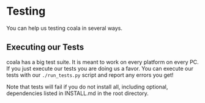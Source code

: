 Testing
=======

You can help us testing coala in several ways.

Executing our Tests
-------------------

coala has a big test suite. It is meant to work on every platform on every PC.
If you just execute our tests you are doing us a favor. You can execute our
tests with our `./run_tests.py` script and report any errors you get!

Note that tests will fail if you do not install all, including optional,
dependencies listed in INSTALL.md in the root directory.
